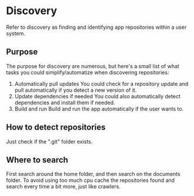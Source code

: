 # Discovery

Refer to discovery as finding and identifying app repositories within a user
system.

## Purpose

The purpose for discovery are numerous, but here's a small list of what
tasks you could simplify/automatize when discovering repositories:
1. Automatically pull updates
	You could check for a repository update and pull automatically if you
	detect a new version of it.
2. Update dependencies if needed
	You could also automatically detect dependencies and install them if needed.
3. Build and run
	Build and run the app automatically if the user wants to.

## How to detect repositories

Just check if the ".git" folder exists.

## Where to search

First search around the home folder, and then search on the documents folder.
To avoid using too much cpu cache the repositories found and search every time
a bit more, just like crawlers.
